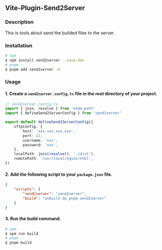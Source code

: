 ## Vite-Plugin-Send2Server

### Description
This is tools about send the builded files to the server.

### Installation

```bash
# npm
$ npm install send2server --save-dev
# pnpm
$ pnpm add send2server -D
```

### Usage

#### 1. Create a `send2server.config.ts` file in the root directory of your project.
```typescript
// send2server.config.ts
import { join, resolve } from 'node:path'
import { defineSend2ServerConfig } from 'send2server'

export default defineSend2ServerConfig({
    sftpConfig: {
        host: 'xxx.xxx.xxx.xxx',
        port: 22,
        username: 'xxx',
        password: 'xxx',
    },
    localPath: join(resolve(), './dist'),
    remotePath: '/usr/local/nginx/html',
})
```

#### 2. Add the following script to your `package.json` file.
```json
{
    "scripts": {
        "send2server": "send2server",
        "build": "unbuild && pnpm send2server"
    }
}
```

#### 3. Run the build command.
```bash
# npm
$ npm run build
# pnpm
$ pnpm build
```
